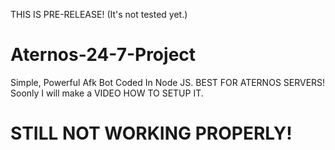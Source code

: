 THIS IS PRE-RELEASE!  (It's not tested yet.)


# Aternos-24-7-Project
Simple, Powerful Afk Bot Coded In Node JS. BEST FOR ATERNOS SERVERS!
Soonly I will make a VIDEO HOW TO SETUP IT.
# STILL NOT WORKING PROPERLY!
